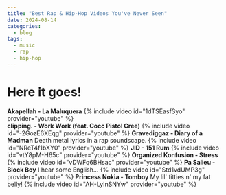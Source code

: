 ```yaml
---
title: "Best Rap & Hip-Hop Videos You've Never Seen"
date: 2024-08-14
categories:
  - blog
tags:
  - music
  - rap
  - hip-hop 
---
```

# Here it goes!
**Akapellah - La Maluquera**
{% include video id="1dTSEasfSyo" provider="youtube" %}  
**clipping. - Work Work (feat. Cocc Pistol Cree)**
{% include video id="-2GozE6XEqg" provider="youtube" %}
**Gravediggaz - Diary of a Madman**
Death metal lyrics in a rap soundscape.
{% include video id="NReT4f1bXY0" provider="youtube" %}
**JID - 151 Rum**
{% include video id="vtY8pM-H65c" provider="youtube" %}
**Organized Konfusion - Stress**
{% include video id="vDWFq6BHsac" provider="youtube" %}
**Pa Salieu - Block Boy**
I hear some English...
{% include video id="Std1vdUMP3g" provider="youtube" %}
**Princess Nokia - Tomboy**
My lil' titties n' my fat belly!
{% include video id="AH-LyInSNYw" provider="youtube" %}
